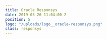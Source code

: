 ```yaml
---
title: Oracle Responsys
date: 2019-03-26 11:04:00 Z
position: 5
logo: "/uploads/logo__oracle-responsys.png"
class: responsys
---
```


